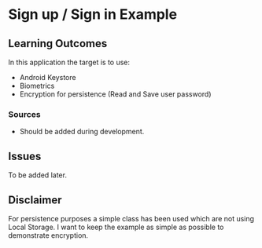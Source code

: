 # Sign up / Sign in Example

## Learning Outcomes
In this application the target is to use:
- Android Keystore
- Biometrics
- Encryption for persistence (Read and Save user password)

### Sources
- Should be added during development.

## Issues
To be added later.

## Disclaimer
For persistence purposes a simple class has been used which are not using Local Storage. I want to keep the example as simple as possible to demonstrate encryption.